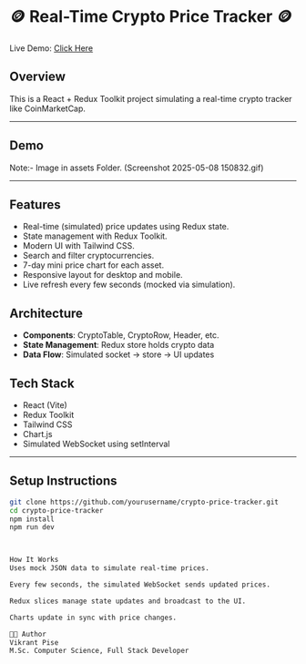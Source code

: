 # 🪙 Real-Time Crypto Price Tracker 🪙

Live Demo: [Click Here](https://live-crypto-price-tracker-by-vikrant-pise.vercel.app/)

## Overview

This is a React + Redux Toolkit project simulating a real-time crypto tracker like CoinMarketCap.

---

## Demo
Note:- Image in assets Folder.
(Screenshot 2025-05-08 150832.gif)

---
##  Features

-  Real-time (simulated) price updates using Redux state.
-  State management with Redux Toolkit.
-  Modern UI with Tailwind CSS.
-  Search and filter cryptocurrencies.
-  7-day mini price chart for each asset.
-  Responsive layout for desktop and mobile.
-  Live refresh every few seconds (mocked via simulation).

##  Architecture
- **Components**: CryptoTable, CryptoRow, Header, etc.
- **State Management**: Redux store holds crypto data
- **Data Flow**: Simulated socket → store → UI updates

##  Tech Stack

- React (Vite)
- Redux Toolkit
- Tailwind CSS
- Chart.js
- Simulated WebSocket using setInterval

---

##  Setup Instructions

```bash
git clone https://github.com/yourusername/crypto-price-tracker.git
cd crypto-price-tracker
npm install
npm run dev



How It Works
Uses mock JSON data to simulate real-time prices.

Every few seconds, the simulated WebSocket sends updated prices.

Redux slices manage state updates and broadcast to the UI.

Charts update in sync with price changes.

🧑‍💻 Author
Vikrant Pise
M.Sc. Computer Science, Full Stack Developer

